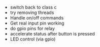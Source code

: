* switch back to class c
* try removing threads
* Handle on/off commands
* Get real input pin working
* do gpio pins for relay
* accelerate status after button is pressed
* LED control (via gpio)
